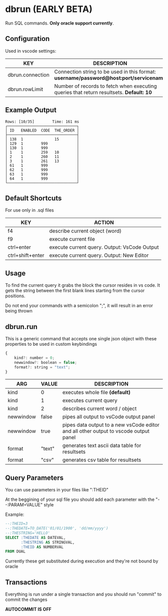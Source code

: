 # dbrun (EARLY BETA)
Run SQL commands. **Only oracle support currently**. 

## Configuration
Used in vscode settings:

KEY | DESCRIPTION
-- | --
dbrun.connection | Connection string to be used in this format: **username/password@host:port/servicename**
dbrun.rowLimit | Number of records to fetch when executing queries that return resultsets. **Default: 10**

## Example Output

```
Rows: [10/35]        Time: 161 ms
┌───────────────────────────────┐
│ ID   ENABLED  CODE  THE_ORDER │
├───────────────────────────────┤
│ 138  1              15        │
│ 129  1        999             │
│ 130  1        999             │
│ 1    1        259   10        │
│ 2    1        260   11        │
│ 3    1        261   13        │
│ 61   1        999             │
│ 62   1        999             │
│ 63   1        999             │
│ 64   1        999             │
└───────────────────────────────┘
```

## Default Shortcuts
For use only in .sql files

KEY | ACTION
-|-
f4 | describe current object (word)
f9 | execute current file
ctrl+enter | execute current query. Output: VsCode Output
ctrl+shift+enter | execute current query. Output: New Editor

## Usage

To find the current query it grabs the block the cursor resides in vs code. It gets the string between the first blank lines starting from the cursor positions.

Do not end your commands with a semicolon ";", it will result in an error being thrown

## dbrun.run

This is a generic command that accepts one single json object with these properties to be used in custom keybindings
``` js
{
	kind?: number = 0;
	newwindow?: boolean = false;
	format?: string = "text";
}
```

ARG | VALUE | DESCRIPTION
-- | -- | --
kind | 0 | executes whole file **(default)**
kind | 1 | executes current query 
kind | 2 | describes current word / object
newwindow |false | pipes all output to vsCode output panel
newwindow | true | pipes data output to a new vsCode editor and all other output to vscode output panel
format | "text" | generates text ascii data table for resultsets
format | "csv" | generates csv table for resultsets

## Query Parameters
You can use parameters in your files like ":THEID"

At the beggining of your sql file you should add each parameter with the "--:PARAM=VALUE" style

Example:
``` sql
--:THEID=3
--:THEDATE=TO_DATE('01/01/1900', 'dd/mm/yyyy')
--:THESTRING='HELLO'
SELECT :THEDATE AS DATEVAL, 
       :THESTRING AS STRINGVAL, 
       :THEID AS NUMBERVAL 
FROM DUAL
```

Currently these get substituted during execution and they're not bound by oracle

## Transactions
Everything is run under a single transaction and you should run "commit" to commit the changes

**AUTOCOMMIT IS OFF**